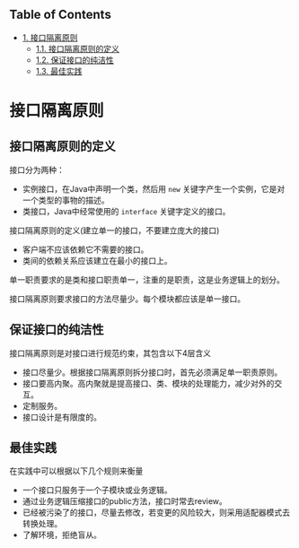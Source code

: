 <div id="table-of-contents">
<h2>Table of Contents</h2>
<div id="text-table-of-contents">
<ul>
<li><a href="#sec-1">1. 接口隔离原则</a>
<ul>
<li><a href="#sec-1-1">1.1. 接口隔离原则的定义</a></li>
<li><a href="#sec-1-2">1.2. 保证接口的纯洁性</a></li>
<li><a href="#sec-1-3">1.3. 最佳实践</a></li>
</ul>
</li>
</ul>
</div>
</div>

# 接口隔离原则<a id="sec-1" name="sec-1"></a>

## 接口隔离原则的定义<a id="sec-1-1" name="sec-1-1"></a>

接口分为两种：
-   实例接口，在Java中声明一个类，然后用 `new` 关键字产生一个实例，它是对一个类型的事物的描述。
-   类接口，Java中经常使用的 `interface` 关键字定义的接口。

接口隔离原则的定义(建立单一的接口，不要建立庞大的接口)
-   客户端不应该依赖它不需要的接口。
-   类间的依赖关系应该建立在最小的接口上。

单一职责要求的是类和接口职责单一，注重的是职责，这是业务逻辑上的划分。

接口隔离原则要求接口的方法尽量少。每个模块都应该是单一接口。

## 保证接口的纯洁性<a id="sec-1-2" name="sec-1-2"></a>

接口隔离原则是对接口进行规范约束，其包含以下4层含义
-   接口尽量少。根据接口隔离原则拆分接口时，首先必须满足单一职责原则。
-   接口要高内聚。高内聚就是提高接口、类、模块的处理能力，减少对外的交互。
-   定制服务。
-   接口设计是有限度的。

## 最佳实践<a id="sec-1-3" name="sec-1-3"></a>

在实践中可以根据以下几个规则来衡量
-   一个接口只服务于一个子模块或业务逻辑。
-   通过业务逻辑压缩接口的public方法，接口时常去review。
-   已经被污染了的接口，尽量去修改，若变更的风险较大，则采用适配器模式去转换处理。
-   了解环境，拒绝盲从。

